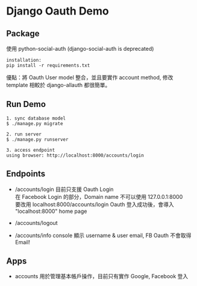 # Django Oauth Demo

## Package
使用 python-social-auth (django-social-auth is deprecated)

    installation:
    pip install -r requirements.txt

優點：將 Oauth User model 整合，並且要實作 account method, 修改 template 相較於 django-allauth 都很簡單。


## Run Demo

    1. sync database model
    $ ./manage.py migrate

    2. run server
    $ ./manage.py runserver
 
    3. access endpoint
    using browser: http://localhost:8000/accounts/login


## Endpoints
- /accounts/login
目前只支援 Oauth Login<br>
在 Facebook Login 的部分，Domain name 不可以使用 127.0.0.1:8000<br>
要改用 localhost:8000/accounts/login
Oauth 登入成功後，會導入 "localhost:8000" home page

- /accounts/logout
- /accounts/info
 console 顯示 username & user email, FB Oauth 不會取得 Email!


## Apps

- accounts
用於管理基本帳戶操作，目前只有實作 Google, Facebook 登入
